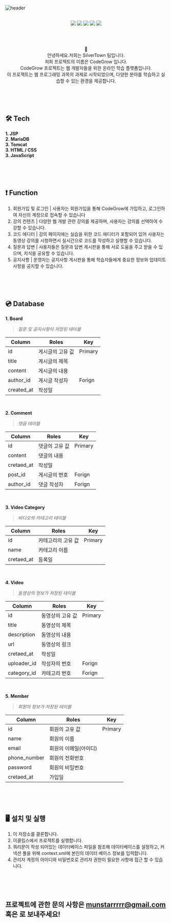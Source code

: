 ![header](https://capsule-render.vercel.app/api?type=waving&color=timeGradient&text=JSP를%20활용한%20개발자%20RoadMap%20구현&animation=twinkling&fontSize=23&fontAlignY=40&fontAlign=70&height=250&width=1325&align=center)
<br>
<br>
 <div align="center">
  <img src="https://img.shields.io/badge/Java-4B4B77?style=flat&logo=java&logoColor=white"/>
   <img src="https://img.shields.io/badge/Apache Tomcat-F8DC75?style=flat&logo=Apache Tomcat&logoColor=black"/>
  <img src="https://img.shields.io/badge/MariaDB-003545?style=flat&logo=MariaDB&logoColor=white"/>
  <img src="https://img.shields.io/badge/html-E34F26?style=flat&logo=html5&logoColor=white"/>
  <img src="https://img.shields.io/badge/css-1572B6?style=flat&logo=css3&logoColor=white"/>

<br><br>

👋 
<br>안녕하세요.저희는 SilverTown 팀입니다.<br>
저희 프로젝트의 이름은 CodeGrow 입니다.<br>
CodeGrow 프로젝트는 웹 개발자들을 위한 온라인 학습 플랫폼입니다.<br>
이 프로젝트는 웹 프로그래밍 과목의 과제로 시작되었으며, 다양한 분야를 학습하고 실습할 수 있는 환경을 제공합니다.<br>

</div>
<br><br><br>

## 🛠️ Tech
**1. JSP**<br>
**2. MariaDB**<br>
**3. Tomcat**<br>
**3. HTML / CSS**<br>
**3. JavaScript**<br>

<br><br><br>

## ❗️ Function
 1. 회원가입 및 로그인 | 사용자는 회원가입을 통해 CodeGrow에 가입하고, 로그인하여 자신의 계정으로 접속할 수 있습니다<br>
 2. 강의 컨텐츠 | 다양한 웹 개발 관련 강의를 제공하며, 사용자는 강의를 선택하여 수강할 수 있습니다.<br>
 3. 코드 에디터 | 강의 페이지에는 실습을 위한 코드 에디터가 포함되어 있어 사용자는 동영상 강의를 시청하면서 실시간으로 코드를 작성하고 실행할 수 있습니다.<br>
 4. 질문과 답변 | 사용자들은 질문과 답변 게시판을 통해 서로 도움을 주고 받을 수 있으며, 지식을 공유할 수 있습니다.<br>
 5. 공지사항 | 운영자는 공지사항 게시판을 통해 학습자들에게 중요한 정보와 업데이트 사항을 공지할 수 있습니다.<br>

<br><br><br>

## 💿 Database
**1. Board**<br> 
>*질문 및 공지사항이 저장된 테이블*<br>

| Column | Roles | Key |
| --- | --- | --- |
| id | 게시글의 고유 값 | Primary |
| title | 게시글의 제목 |  | 
| content | 게시글의 내용 |  |
| author_id | 게시글 작성자 | Forign |
| created_at | 작성일 |  |

<br>

**2. Comment**<br>
>*댓글 테이블*<br>

| Column | Roles | Key |
| --- | --- | --- |
| id | 댓글의 고유 값 | Primary |
| content | 댓글의 내용 |  |
| cretaed_at | 작성일 |  |
| post_id | 게시글의 번호 | Forign |
| author_id | 댓글 작성자 | Forign |

<br>

**3. Video Category**<br>
>*비디오의 카테고리 테이블*<br>

| Column | Roles | Key |
| --- | --- | --- |
| id | 카테고리의 고유 값 | Primary |
| name | 카테고리 이름 |  |
| cretaed_at | 등록일 |  |

<br>

**4. Video**<br>
>*동영상의 정보가 저장된 테이블*<br>

| Column | Roles | Key |
| --- | --- | --- |
| id | 동영상의 고유 값 | Primary |
| title | 동영상의 제목 |  |
| description | 동영상의 내용 |  |
| url | 동영상의 링크 |  |
| cretaed_at | 작성일 |  |
| uploader_id | 작성자의 번호 | Forign |
| category_id | 카테고리 번호 | Forign |

<br>

**5. Member**<br>
>*회원의 정보가 저장된 테이블*<br>

| Column | Roles | Key |
| --- | --- | --- |
| id | 회원의 고유 값 | Primary |
| name | 회원의 이름 |  |
| email | 회원의 이메일(아이디) |  |
| phone_number | 회원의 전화번호 |  |
| password | 회원의 비밀번호 |  |
| cretaed_at | 가입일 |  |

<br><br><br>

## 🖥️ 설치 및 실행
1. 이 저장소를 클론합니다.  
2. 이클립스에서 프로젝트를 실행합니다.
3. 쿼리문이 작성 되어있는 데이터베이스 파일을 참조해 데이터베이스를 설정하고, 커넥션 풀을 위해 context.xml에 본인의 데이터 베이스 정보를 입력합니다. 
4. 관리자 계정의 아이디와 비밀번호로 관리자 권한이 필요한 사항에 접근 할 수 있습니다.

<br><br><br>
   
## 프로젝트에 관한 문의 사항은 munstarrrrr@gmail.com 혹은  로 보내주세요!
